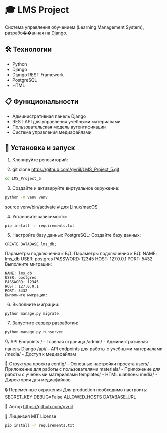 # 🎓 LMS Project

Система управления обучением (Learning Management System), разрабо��анная на Django.

## 🛠 Технологии

- Python
- Django
- Django REST Framework
- PostgreSQL
- HTML

## 📋 Функциональности

- Административная панель Django
- REST API для управления учебными материалами
- Пользовательская модель аутентификации
- Система управления медиафайлами

## 🚀 Установка и запуск

1. Клонируйте репозиторий:

2. git clone https://github.com/gvriil/LMS_Project_5.git
```bash
cd LMS_Project_5
```
3. Создайте и активируйте виртуальное окружение:
```bash
python -m venv venv
```
source venv/bin/activate  # для Linux/macOS

4. Установите зависимости:
```
pip install -r requirements.txt
```
5. Настройте базу данных PostgreSQL:
Создайте базу данных:
```
CREATE DATABASE lms_db;
```
Параметры подключения к БД:
Параметры подключения к БД:
NAME: lms_db
USER: postgres
PASSWORD: 12345
HOST: 127.0.0.1
PORT: 5432
Выполните миграции:
```
NAME: lms_db
USER: postgres
PASSWORD: 12345
HOST: 127.0.0.1
PORT: 5432
Выполните миграции:
```
6. Выполните миграции:
```
python manage.py migrate
```
7. Запустите сервер разработки:
```
python manage.py runserver
```
🔍 API Endpoints
/ - Главная страница
/admin/ - Административная панель Django
/api/ - API endpoints для работы с учебными материалами
/media/ - Доступ к медиафайлам

📁 Структура проекта
config/ - Основные настройки проекта
users/ - Приложение для работы с пользователями
materials/ - Приложение для работы с учебными материалами
templates/ - HTML шаблоны
media/ - Директория для медиафайлов

🔒 Переменные окружения
Для production необходимо настроить:  
SECRET_KEY
DEBUG=False
ALLOWED_HOSTS
DATABASE_URL

👥 Автор
https://github.com/gvriil

📝 Лицензия
MIT License
```bash
pip install -r requirements.txt
```